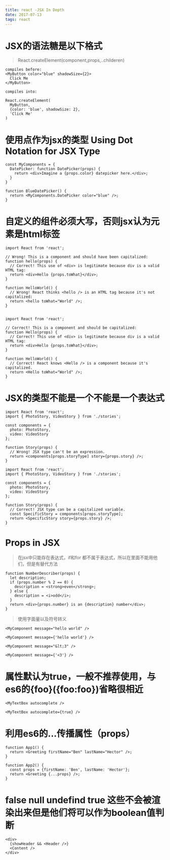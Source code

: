```yaml
---
title: react -JSX In Depth
date: 2017-07-13
tags: react
---
```

# JSX的语法糖是以下格式
> React.createElement(component,props,..childeren)


```
compiles before:
<MyButton color="blue" shadowSize={2}>
  Click Me
</MyButton>

compiles into:

React.createElement(
  MyButton,
  {color: 'blue', shadowSize: 2},
  'Click Me'
)
```

# 使用点作为jsx的类型   Using Dot Notation for JSX Type


```
const MyComponents = {
  DatePicker: function DatePicker(props) {
    return <div>Imagine a {props.color} datepicker here.</div>;
  }
}

function BlueDatePicker() {
  return <MyComponents.DatePicker color="blue" />;
}
```
# 自定义的组件必须大写，否则jsx认为元素是html标签


```
import React from 'react';

// Wrong! This is a component and should have been capitalized:
function hello(props) {
  // Correct! This use of <div> is legitimate because div is a valid HTML tag:
  return <div>Hello {props.toWhat}</div>;
}

function HelloWorld() {
  // Wrong! React thinks <hello /> is an HTML tag because it's not capitalized:
  return <hello toWhat="World" />;
}


import React from 'react';

// Correct! This is a component and should be capitalized:
function Hello(props) {
  // Correct! This use of <div> is legitimate because div is a valid HTML tag:
  return <div>Hello {props.toWhat}</div>;
}

function HelloWorld() {
  // Correct! React knows <Hello /> is a component because it's capitalized.
  return <Hello toWhat="World" />;
}
```

# JSX的类型不能是一个不能是一个表达式


```
import React from 'react';
import { PhotoStory, VideoStory } from './stories';

const components = {
  photo: PhotoStory,
  video: VideoStory
};

function Story(props) {
  // Wrong! JSX type can't be an expression.
  return <components[props.storyType] story={props.story} />;
}

import React from 'react';
import { PhotoStory, VideoStory } from './stories';

const components = {
  photo: PhotoStory,
  video: VideoStory
};

function Story(props) {
  // Correct! JSX type can be a capitalized variable.
  const SpecificStory = components[props.storyType];
  return <SpecificStory story={props.story} />;
}

```
# Props in JSX 

> 在jsx中只能存在表达式，if和for 都不属于表达式，所以在里面不能用他们，但是有替代方法


```
function NumberDescriber(props) {
  let description;
  if (props.number % 2 == 0) {
    description = <strong>even</strong>;
  } else {
    description = <i>odd</i>;
  }
  return <div>{props.number} is an {description} number</div>;
}
```

> 使用字面量以及符号转义


```
<MyComponent message="hello world" />

<MyComponent message={'hello world'} />

<MyComponent message="&lt;3" />

<MyComponent message={'<3'} />
```

# 属性默认为true，一般不推荐使用，与es6的{foo}({foo:foo})省略很相近

```
<MyTextBox autocomplete />

<MyTextBox autocomplete={true} />
```

# 利用es6的...传播属性（props） 


```
function App1() {
  return <Greeting firstName="Ben" lastName="Hector" />;
}

function App2() {
  const props = {firstName: 'Ben', lastName: 'Hector'};
  return <Greeting {...props} />;
}
```

# false null undefind true 这些不会被渲染出来但是他们将可以作为boolean值判断


```
<div>
  {showHeader && <Header />}
  <Content />
</div>
```










